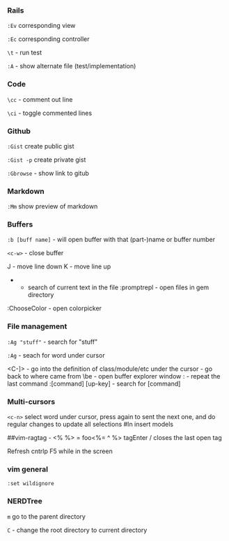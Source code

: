 ### Rails

`:Ev` corresponding view

`:Ec` corresponding controller

`\t`  - run test

`:A` - show alternate file (test/implementation)

### Code

`\cc` - comment out line

`\ci` - toggle commented lines

### Github
`:Gist` create public gist

`:Gist -p` create private gist

`:Gbrowse` - show link to gitub

### Markdown

`:Mm` show preview of markdown

### Buffers
`:b [buff name]` - will open buffer with that (part-)name or buffer number

`<c-w>` - close buffer

J - move line down
K - move line up
* - search of current text in the file
:promptrepl
<c-g> - open files in gem directory

:ChooseColor - open colorpicker

### File management

`:Ag "stuff"` - search for "stuff"

`:Ag` - seach for word under cursor

<C-]> - go into the definition of class/module/etc under the cursor
<C-t> - go back to where came from
\be - open buffer explorer window
:  - repeat the last command
:[command] [up-key] - search for [command]

### Multi-cursors

`<c-n>` select word under cursor, press again to sent the next one, and do regular changes to update all selections
#In insert models

##vim-ragtag
<C-X>-        <% %>
<C-X>=        foo<%= ^ %>
tag<C-X>Enter <tag></tag>
<C-X>/        closes the last open tag

Refresh cntrlp
F5 while in the screen


### vim general

`:set wildignore`

### NERDTree

`m` go to the parent directory

`C` - change the root directory to current directory
